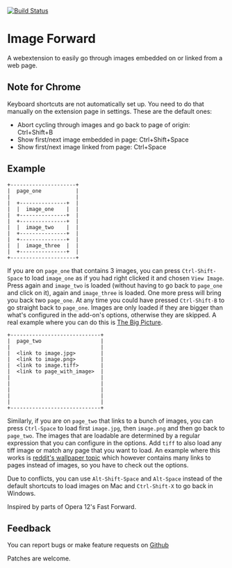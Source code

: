 [![Build Status](https://travis-ci.org/sblask/webextension-image-forward.svg?branch=master)](https://travis-ci.org/sblask/webextension-image-forward)

Image Forward
=============

A webextension to easily go through images embedded on or linked from a web page.

Note for Chrome
---------------

Keyboard shortcuts are not automatically set up. You need to do that manually
on the extension page in settings. These are the default ones:

 - Abort cycling through images and go back to page of origin: Ctrl+Shift+B
 - Show first/next image embedded in page: Ctrl+Shift+Space
 - Show first/next image linked from page: Ctrl+Space

Example
-------

```
+---------------------+
|  page_one           |
|                     |
|  +---------------+  |
|  |  image_one    |  |
|  +---------------+  |
|  +---------------+  |
|  |  image_two    |  |
|  +---------------+  |
|  +---------------+  |
|  |  image_three  |  |
|  +---------------+  |
+---------------------+
```

If you are on `page_one`  that contains 3 images, you can press
`Ctrl-Shift-Space` to load `image_one` as if you had right clicked it and
chosen `View Image`. Press again and `image_two` is loaded (without having to
go back to `page_one` and click on it), again and `image_three` is loaded. One
more press will bring you back two `page_one`. At any time you could have
pressed `Ctrl-Shift-B` to go straight back to `page_one`. Images are only
loaded if they are bigger than what's configured in the add-on's options,
otherwise they are skipped. A real example where you can do this is [The Big
Picture](http://www.boston.com/bigpicture/).

```
+-----------------------------+
|  page_two                   |
|                             |
|  <link to image.jpg>        |
|  <link to image.png>        |
|  <link to image.tiff>       |
|  <link to page_with_image>  |
|                             |
|                             |
|                             |
|                             |
|                             |
+-----------------------------+
```

Similarly, if you are on `page_two` that links to a bunch of images, you can
press `Ctrl-Space` to load first `image.jpg`, then `image.png` and then go back
to `page_two`. The images that are loadable are determined by a regular
expression that you can configure in the options. Add `tiff` to also load any
tiff image or match any page that you want to load. An example where this works
is [reddit's wallpaper topic](https://www.reddit.com/r/wallpaper) which however
contains many links to pages instead of images, so you have to check out the
options.

Due to conflicts, you can use `Alt-Shift-Space` and `Alt-Space` instead of the
default shortcuts to load images on Mac and `Ctrl-Shift-X` to go back in
Windows.

Inspired by parts of Opera 12's Fast Forward.

Feedback
--------

You can report bugs or make feature requests on
[Github](https://github.com/sblask/webextension-image-forward)

Patches are welcome.
